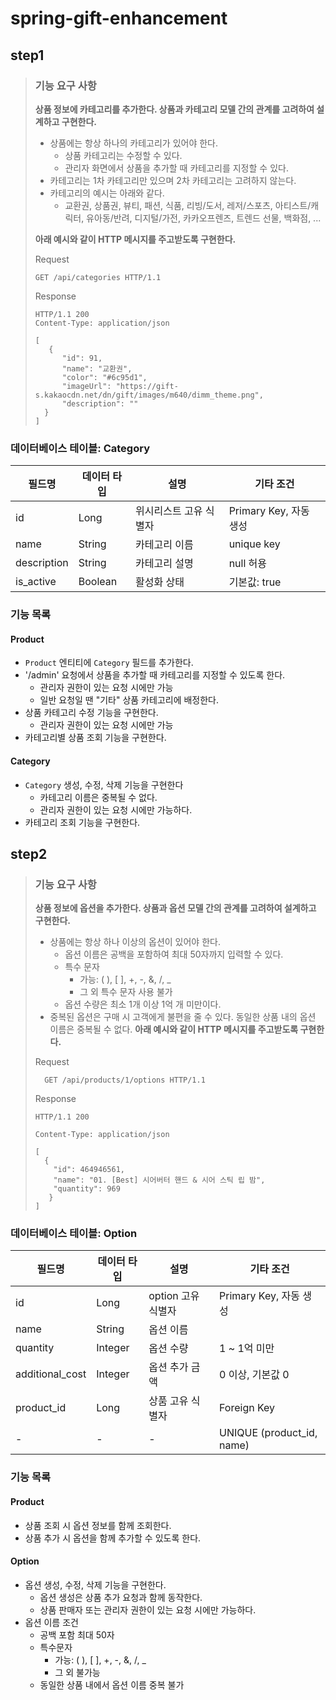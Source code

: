 # spring-gift-enhancement

## step1
> ### 기능 요구 사항
> **상품 정보에 카테고리를 추가한다. 상품과 카테고리 모델 간의 관계를 고려하여 설계하고 구현한다.**
> - 상품에는 항상 하나의 카테고리가 있어야 한다.
>   - 상품 카테고리는 수정할 수 있다.
>   - 관리자 화면에서 상품을 추가할 때 카테고리를 지정할 수 있다.
> - 카테고리는 1차 카테고리만 있으며 2차 카테고리는 고려하지 않는다. 
> - 카테고리의 예시는 아래와 같다.
>   - 교환권, 상품권, 뷰티, 패션, 식품, 리빙/도서, 레저/스포츠, 아티스트/캐릭터, 유아동/반려, 디지털/가전, 카카오프렌즈, 트렌드 선물, 백화점, ...
>   
> **아래 예시와 같이 HTTP 메시지를 주고받도록 구현한다.**
> 
> Request
> ```
> GET /api/categories HTTP/1.1
> ```
> Response
> ```
> HTTP/1.1 200
> Content-Type: application/json
> 
> [
>    {
>       "id": 91,
>       "name": "교환권",
>       "color": "#6c95d1",
>       "imageUrl": "https://gift-s.kakaocdn.net/dn/gift/images/m640/dimm_theme.png",
>       "description": ""
>   }
> ]
> ```

### 데이터베이스 테이블: Category
| 필드명         | 데이터 타입  | 설명           | 기타 조건              |
|-------------|---------|--------------|--------------------|
| id          | Long    | 위시리스트 고유 식별자 | Primary Key, 자동 생성 |
| name        | String  | 카테고리 이름      | unique key         |
| description | String  | 카테고리 설명      | null 허용            |
| is_active   | Boolean     | 활성화 상태      | 기본값: true    |

### 기능 목록
#### Product
- `Product` 엔티티에 `Category` 필드를 추가한다. 
- '/admin' 요청에서 상품을 추가할 때 카테고리를 지정할 수 있도록 한다.
  - 관리자 권한이 있는 요청 시에만 가능
  - 일반 요청일 땐 "기타" 상품 카테고리에 배정한다.
- 상품 카테고리 수정 기능을 구현한다.
  - 관리자 권한이 있는 요청 시에만 가능
- 카테고리별 상품 조회 기능을 구현한다.

#### Category
- `Category` 생성, 수정, 삭제 기능을 구현한다
  - 카테고리 이름은 중복될 수 없다.
  - 관리자 권한이 있는 요청 시에만 가능하다.
- 카테고리 조회 기능을 구현한다.

## step2
> ### 기능 요구 사항
> **상품 정보에 옵션을 추가한다. 상품과 옵션 모델 간의 관계를 고려하여 설계하고 구현한다.**
> - 상품에는 항상 하나 이상의 옵션이 있어야 한다.
>   - 옵션 이름은 공백을 포함하여 최대 50자까지 입력할 수 있다.
>   - 특수 문자
>     - 가능: ( ), [ ], +, -, &, /, _
>     - 그 외 특수 문자 사용 불가
>   - 옵션 수량은 최소 1개 이상 1억 개 미만이다.
> - 중복된 옵션은 구매 시 고객에게 불편을 줄 수 있다. 동일한 상품 내의 옵션 이름은 중복될 수 없다.
> **아래 예시와 같이 HTTP 메시지를 주고받도록 구현한다.**
> 
> Request
> ```
>   GET /api/products/1/options HTTP/1.1
>   ```
> Response
> ```
> HTTP/1.1 200
> 
> Content-Type: application/json
> 
> [
>   {
>     "id": 464946561,
>     "name": "01. [Best] 시어버터 핸드 & 시어 스틱 립 밤",
>     "quantity": 969
>    }
> ]
> ```

### 데이터베이스 테이블: Option
| 필드명             | 데이터 타입  | 설명            | 기타 조건              |
|-----------------|---------|---------------|--------------------|
| id              | Long    | option 고유 식별자 | Primary Key, 자동 생성 |
| name            | String  | 옵션 이름         |      |
| quantity        | Integer | 옵션 수량         | 1 ~ 1억 미만          |
| additional_cost | Integer | 옵션 추가 금액    | 0 이상, 기본값 0        |
| product_id      | Long    | 상품 고유 식별자   | Foreign Key        |
| -               | -       | -               | UNIQUE (product_id, name) |

### 기능 목록
#### Product
- 상품 조회 시 옵션 정보를 함께 조회한다.
- 상품 추가 시 옵션을 함께 추가할 수 있도록 한다.

#### Option
- 옵션 생성, 수정, 삭제 기능을 구현한다.
  - 옵션 생성은 상품 추가 요청과 함께 동작한다.
  - 상품 판매자 또는 관리자 권한이 있는 요청 시에만 가능하다.
- 옵션 이름 조건
  - 공백 포함 최대 50자
  - 특수문자
    - 가능: ( ), [ ], +, -, &, /, _
    - 그 외 불가능
  - 동일한 상품 내에서 옵션 이름 중복 불가
